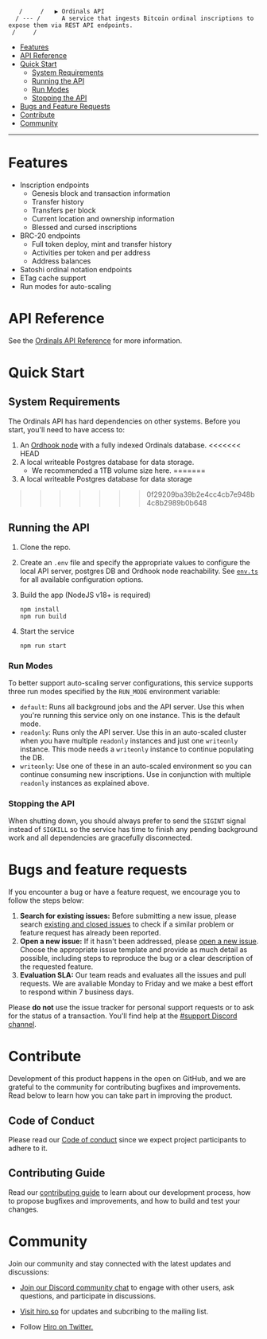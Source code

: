 
       /     /   ▶ Ordinals API   
      / --- /      A service that ingests Bitcoin ordinal inscriptions to expose them via REST API endpoints.
     /     /       

* [Features](#features)
* [API Reference](#api-reference)
* [Quick Start](#quick-start)
    * [System Requirements](#system-requirements)
    * [Running the API](#running-the-api)
    * [Run Modes](#run-modes)
    * [Stopping the API](#stopping-the-api)
* [Bugs and Feature Requests](#bugs-and-feature-requests)
* [Contribute](#contribute)
* [Community](#community)

***

# Features

* Inscription endpoints
    * Genesis block and transaction information
    * Transfer history
    * Transfers per block
    * Current location and ownership information
    * Blessed and cursed inscriptions
* BRC-20 endpoints
    * Full token deploy, mint and transfer history
    * Activities per token and per address
    * Address balances
* Satoshi ordinal notation endpoints
* ETag cache support
* Run modes for auto-scaling

# API Reference

See the [Ordinals API Reference](https://docs.hiro.so/bitcoin/ordinals/api) for more
information.

# Quick Start

## System Requirements

The Ordinals API has hard dependencies on other systems.
Before you start, you'll need to have access to:

1. An [Ordhook node](https://github.com/hirosystems/ordhook) with a fully
   indexed Ordinals database.
<<<<<<< HEAD
1. A local writeable Postgres database for data storage.
   * We recommended a 1TB volume size here.
=======
1. A local writeable Postgres database for data storage
>>>>>>> 0f29209ba39b2e4cc4cb7e948b4c8b2989b0b648

## Running the API

1. Clone the repo.

1. Create an `.env` file and specify the appropriate values to configure the local
API server, postgres DB and Ordhook node reachability. See
[`env.ts`](https://github.com/hirosystems/ordinals-api/blob/develop/src/env.ts)
for all available configuration options.

1. Build the app (NodeJS v18+ is required)
    ```
    npm install
    npm run build
    ```

1. Start the service
    ```
    npm run start
    ```

### Run Modes

To better support auto-scaling server configurations, this service supports
three run modes specified by the `RUN_MODE` environment variable:

* `default`: Runs all background jobs and the API server. Use this when you're
  running this service only on one instance. This is the default mode.
* `readonly`: Runs only the API server. Use this in an auto-scaled cluster when
  you have multiple `readonly` instances and just one `writeonly` instance. This
  mode needs a `writeonly` instance to continue populating the DB.
* `writeonly`: Use one of these in an auto-scaled environment so you can
  continue consuming new inscriptions. Use in conjunction with multiple
  `readonly` instances as explained above.

### Stopping the API

When shutting down, you should always prefer to send the `SIGINT` signal instead
of `SIGKILL` so the service has time to finish any pending background work and
all dependencies are gracefully disconnected.

# Bugs and feature requests

If you encounter a bug or have a feature request, we encourage you to follow the
steps below:

 1. **Search for existing issues:** Before submitting a new issue, please search
    [existing and closed issues](../../issues) to check if a similar problem or
    feature request has already been reported.
 1. **Open a new issue:** If it hasn't been addressed, please [open a new
    issue](../../issues/new/choose). Choose the appropriate issue template and
    provide as much detail as possible, including steps to reproduce the bug or
    a clear description of the requested feature.
 1. **Evaluation SLA:** Our team reads and evaluates all the issues and pull
    requests. We are avaliable Monday to Friday and we make a best effort to
    respond within 7 business days.

Please **do not** use the issue tracker for personal support requests or to ask
for the status of a transaction. You'll find help at the [#support Discord
channel](https://discord.gg/SK3DxdsP).


# Contribute

Development of this product happens in the open on GitHub, and we are grateful
to the community for contributing bugfixes and improvements. Read below to learn
how you can take part in improving the product.

## Code of Conduct
Please read our [Code of conduct](../../../.github/blob/main/CODE_OF_CONDUCT.md)
since we expect project participants to adhere to it. 

## Contributing Guide
Read our [contributing guide](.github/CONTRIBUTING.md) to learn about our
development process, how to propose bugfixes and improvements, and how to build
and test your changes.

# Community

Join our community and stay connected with the latest updates and discussions:

- [Join our Discord community chat](https://discord.gg/ZQR6cyZC) to engage with
  other users, ask questions, and participate in discussions.

- [Visit hiro.so](https://www.hiro.so/) for updates and subcribing to the
  mailing list.

- Follow [Hiro on Twitter.](https://twitter.com/hirosystems)
